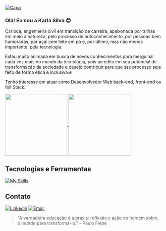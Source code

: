 [![Capa](https://github.com/seu-usuário/KarlaSilvaEng/raw/main/)](https://github.com/KarlaSilvaEng)

### Olá! Eu sou a Karla Silva 😊

Carioca, engenheira civil em transição de carreira, apaixonada por trilhas em meio à natureza, pelo processo de autoconhecimento, por pessoas bem humoradas, por açaí com leite em pó e, por último, mas não menos importante, pela tecnologia.

Estou muito animada em busca de novos conhecimentos para mergulhar cada vez mais no mundo da tecnologia, pois acredito em seu potencial de transformação da sociedade e desejo contribuir para que sse processo seja feito de forma ética e inclusiva.e

Tenho interesse em atuar como Desenvolvedor Web back-end, front-end ou full Stack.

<a href="https://github.com/anuraghazr/github-readme-stats">
  <img height=200 align="center" src="https://github-readme-stats.vercel.app/api?username=KarlaSilvaEng&show_icons=true&theme=radical" />
</a>
<a href="https://github.com/anuraghazra/convoychat">
  <img height=200 align="center" src="https://github-readme-stats.vercel.app/api/top-langs?username=KarlaSilvaEng&layout=donut&langs_count=8&card_width=320&theme=radical" />
</a>

## Tecnologias e Ferramentas
[![My Skills](https://skillicons.dev/icons?i=html,css,bootstrap,js,react,nodejs,express,py,java,postgres,eclipse,idea,git,github)](https://skillicons.dev)

## Contato
[![Linkedin](https://img.shields.io/badge/LinkedIn-0077B5?style=for-the-badge&logo=linkedin&logoColor=white)](https://www.linkedin.com/in/karlasilva-eng/)
[![Email](https://img.shields.io/badge/Gmail-D14836?style=for-the-badge&logo=gmail&logoColor=white)](mailto:karlasilvaeng@gmail.com)

> "A verdadeira educação é a práxis: reflexão e ação do homem sobre o mundo para transformá-lo." - Paulo Freire
> 
